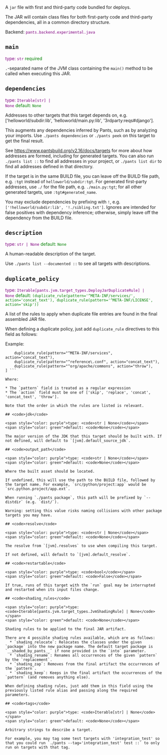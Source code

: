 A `jar` file with first and third-party code bundled for deploys.

The JAR will contain class files for both first-party code and third-party dependencies, all in a common directory structure.

Backend: <span style="color: purple"><code>pants.backend.experimental.java</code></span>

## <code>main</code>

<span style="color: purple">type: <code>str</code></span>
<span style="color: green">required</span>

`.`-separated name of the JVM class containing the `main()` method to be called when executing this JAR.

## <code>dependencies</code>

<span style="color: purple">type: <code>Iterable[str] | None</code></span>
<span style="color: green">default: <code>None</code></span>

Addresses to other targets that this target depends on, e.g. ['helloworld/subdir:lib', 'helloworld/main.py:lib', '3rdparty:reqs#django'].

This augments any dependencies inferred by Pants, such as by analyzing your imports. Use `./pants dependencies` or `./pants peek` on this target to get the final result.

See https://www.pantsbuild.org/v2.16/docs/targets for more about how addresses are formed, including for generated targets. You can also run `./pants list ::` to find all addresses in your project, or `./pants list dir` to find all addresses defined in that directory.

If the target is in the same BUILD file, you can leave off the BUILD file path, e.g. `:tgt` instead of `helloworld/subdir:tgt`. For generated first-party addresses, use `./` for the file path, e.g. `./main.py:tgt`; for all other generated targets, use `:tgt#generated_name`.

You may exclude dependencies by prefixing with `!`, e.g. `['!helloworld/subdir:lib', '!./sibling.txt']`. Ignores are intended for false positives with dependency inference; otherwise, simply leave off the dependency from the BUILD file.

## <code>description</code>

<span style="color: purple">type: <code>str | None</code></span>
<span style="color: green">default: <code>None</code></span>

A human-readable description of the target.

Use `./pants list --documented ::` to see all targets with descriptions.

## <code>duplicate_policy</code>

<span style="color: purple">type: <code>Iterable[pants.jvm.target_types.DeployJarDuplicateRule] | None</code></span>
<span style="color: green">default: <code>(duplicate&lowbar;rule(pattern=&#x27;^META-INF/services/&#x27;, action=&#x27;concat&lowbar;text&#x27;), duplicate&lowbar;rule(pattern=&#x27;^META-INF/LICENSE&#x27;, action=&#x27;skip&#x27;))</code></span>

A list of the rules to apply when duplicate file entries are found in the final assembled JAR file.

When defining a duplicate policy, just add `duplicate_rule` directives to this field as follows:

Example:

``` duplicate_policy=[
    duplicate_rule(pattern="^META-INF/services", action="concat_text"),
    duplicate_rule(pattern="^reference\.conf", action="concat_text"),
    duplicate_rule(pattern="^org/apache/commons", action="throw"),
] ```

Where:

* The `pattern` field is treated as a regular expression
* The `action` field must be one of ['skip', 'replace', 'concat', 'concat_text', 'throw'].

Note that the order in which the rules are listed is relevant.

## <code>jdk</code>

<span style="color: purple">type: <code>str | None</code></span>
<span style="color: green">default: <code>None</code></span>

The major version of the JDK that this target should be built with. If not defined, will default to `[jvm].default_source_jdk`.

## <code>output_path</code>

<span style="color: purple">type: <code>str | None</code></span>
<span style="color: green">default: <code>None</code></span>

Where the built asset should be located.

If undefined, this will use the path to the BUILD file, followed by the target name. For example, `src/python/project:app` would be `src.python.project/app.ext`.

When running `./pants package`, this path will be prefixed by `--distdir` (e.g. `dist/`).

Warning: setting this value risks naming collisions with other package targets you may have.

## <code>resolve</code>

<span style="color: purple">type: <code>str | None</code></span>
<span style="color: green">default: <code>None</code></span>

The resolve from `[jvm].resolves` to use when compiling this target.

If not defined, will default to `[jvm].default_resolve`.

## <code>restartable</code>

<span style="color: purple">type: <code>bool</code></span>
<span style="color: green">default: <code>False</code></span>

If true, runs of this target with the `run` goal may be interrupted and restarted when its input files change.

## <code>shading_rules</code>

<span style="color: purple">type: <code>Iterable[pants.jvm.target_types.JvmShadingRule] | None</code></span>
<span style="color: green">default: <code>None</code></span>

Shading rules to be applied to the final JAR artifact.

There are 4 possible shading rules available, which are as follows:
  * `shading_relocate`: Relocates the classes under the given `package` into the new package name. The default target package is `__shaded_by_pants__` if none provided in the `into` parameter.
  * `shading_rename`: Renames all occurrences of the given `pattern` by the `replacement`.
  * `shading_zap`: Removes from the final artifact the occurrences of the `pattern`.
  * `shading_keep`: Keeps in the final artifact the occurrences of the `pattern` (and removes anything else).

When defining shading rules, just add them in this field using the previously listed rule alias and passing along the required parameters.

## <code>tags</code>

<span style="color: purple">type: <code>Iterable[str] | None</code></span>
<span style="color: green">default: <code>None</code></span>

Arbitrary strings to describe a target.

For example, you may tag some test targets with 'integration_test' so that you could run `./pants --tag='integration_test' test ::` to only run on targets with that tag.

